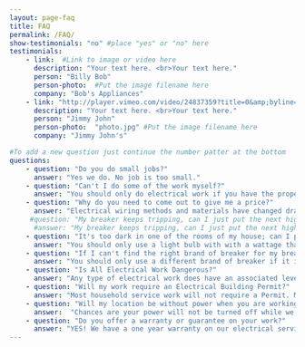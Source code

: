 ```yaml
---
layout: page-faq
title: FAQ
permalink: /FAQ/
show-testimonials: "no" #place "yes" or "no" here
testimonials:
    - link:  #Link to image or video here
      description: "Your text here. <br>Your text here."
      person: "Billy Bob"
      person-photo:  #Put the image filename here
      company: "Bob's Appliances"
    - link: "http://player.vimeo.com/video/24837359?title=0&amp;byline=0&amp;portrait=0&amp;color=ffffff"
      description: "Your text here. <br>Your text here."
      person: "Jimmy John"
      person-photo:  "photo.jpg" #Put the image filename here
      company: "Jimmy John's"

#To add a new question just continue the number patter at the bottom
questions:
    - question: "Do you do small jobs?"
      answer: "Yes we do. No job is too small."
    - question: "Can't I do some of the work myself?"
      answer: "You should only do electrical work if you have the proper knowledge and training to do it safely and		correctly. Electricity can be dangerous, so if you are not sure of your skill level, it is best to let a professional handle the work."
    - question: "Why do you need to come out to give me a price?"
      answer: "Electrical wiring methods and materials have changed drastically since home wiring first began, and the National Electrical Code changes every three years. Most homes have had additional wiring added or changed after being built. And there are different acceptable wiring styles and material preferences among electricians of the same time period. There is no way for an electrician to know exactly what type of wiring methods, styles, and materials are in your home without a visit to your home. Each home's floor plan, size, foundation style, and attic accessibility is different than the next. All these variables come in to play when calculating the price to do any type of electrical work. Without knowing these variables, it is just not possible to give you an accurate price to do your work."
     #question: "My breaker keeps tripping, can I just put the next higher rated breaker in it's place?"
      #answer: "My breaker keeps tripping, can I just put the next higher rated breaker in it's place"
    - question: "It's too dark in one of the rooms of my house; can I put a higher wattage light bulb in?"
      answer: "You should only use a light bulb with with a wattage that does not exceed the rating for your particular fixture or lamp. Each fixture or lamp should have the maximum wattage rating labeled on it somewhere near the socket. Exceeding this maximum wattage can start a fire in your light fixture or home wiring. If your room is still to dark, consider changing out the fixture for one that allows a higher wattage or more bulbs, or considering adding some recessed lighting fixtures in the room to supplement the other fixture."
    - question: "If I can't find the right brand of breaker for my breaker box, can I use a different brand?"
      answer: "You should only use a different brand of breaker if it is listed for specific use in your breaker box and it is acceptable by the manufacturer of the breaker box. If a breaker has not been tested for another brand of breaker box, and listed for specific use in a particular breaker box, then it may not work properly in that breaker box, which is a safety hazard and against the National Electrical Code. This could also void any warranty you may have on your breaker box, and the breaker itself. This could also void your insurance coverage in the event of a fire."
    - question: "Is All Electrical Work Dangerous?"
      answer: "Any type of electrical work does have an associated level of risk including injury and/or death. Another risk is creating a fire hazard. We do not recommend inexperienced people attempting any electrical wiring or installations. All electrical work should be done by an insured, licensed electrician."
    - question: "Will my work require an Electrical Building Permit?"
      answer: "Most household service work will not require a Permit. Major projects such as room additions and basement finishing probably will require a Permit and inspections. Failure to follow building codes could require your work to be completely redone at additional expense. If a Permit is required we will take on that responsibility for you."
    - question: "Will my location be without power when you are working?"
      answer:  "Chances are your power will not be turned off while we work. If power interruptions are required it is usually limited to a single circuit and only for a short amount of time. Major projects may require total shut-offs while service connections are being done. In any event we will minimize the time that you are without power."
    - question: "Do you offer a warranty or guarantee on your work?"
      answer: "YES! We have a one year warranty on our electrical services labor. All electrical parts or components are covered by any warranty provided by the original manufacturer. Fixtures or appliances provided by customers are assumed to be in good working order at the time of our work being performed and are not warranted by us."
---
```

